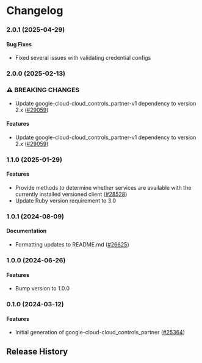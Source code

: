 # Changelog

### 2.0.1 (2025-04-29)

#### Bug Fixes

* Fixed several issues with validating credential configs 

### 2.0.0 (2025-02-13)

### ⚠ BREAKING CHANGES

* Update google-cloud-cloud_controls_partner-v1 dependency to version 2.x ([#29059](https://github.com/googleapis/google-cloud-ruby/issues/29059))

#### Features

* Update google-cloud-cloud_controls_partner-v1 dependency to version 2.x ([#29059](https://github.com/googleapis/google-cloud-ruby/issues/29059)) 

### 1.1.0 (2025-01-29)

#### Features

* Provide methods to determine whether services are available with the currently installed versioned client ([#28528](https://github.com/googleapis/google-cloud-ruby/issues/28528)) 
* Update Ruby version requirement to 3.0 

### 1.0.1 (2024-08-09)

#### Documentation

* Formatting updates to README.md ([#26625](https://github.com/googleapis/google-cloud-ruby/issues/26625)) 

### 1.0.0 (2024-06-26)

#### Features

* Bump version to 1.0.0 

### 0.1.0 (2024-03-12)

#### Features

* Initial generation of google-cloud-cloud_controls_partner ([#25364](https://github.com/googleapis/google-cloud-ruby/issues/25364)) 

## Release History

